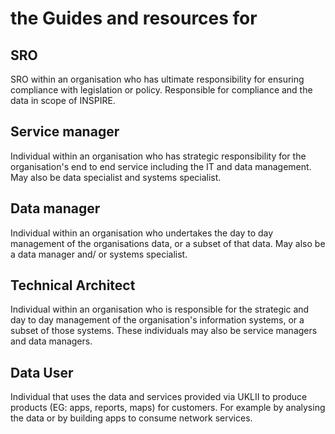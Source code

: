 # the Guides and resources for

## SRO 
SRO within an organisation who has ultimate responsibility for ensuring compliance with legislation or policy. Responsible for compliance and the data in scope of INSPIRE. 
## Service manager
Individual within an organisation who has strategic responsibility for the organisation's end to end service including the IT and data management. May also be data specialist and systems specialist.
## Data manager
Individual within an organisation who undertakes the day to day management of the organisations data, or a subset of that data. May also be a data manager and/ or systems specialist.
## Technical Architect
Individual within an organisation who is responsible for the strategic and day to day management of the organisation's information systems, or a subset of those systems. These individuals may also be service managers and data managers.
## Data User
Individual that uses the data and services provided via UKLII to produce products (EG: apps, reports, maps) for customers. For example by analysing the data or by building apps to consume network services.
